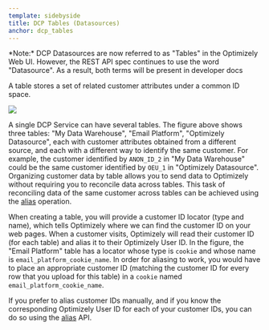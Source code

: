 ```yaml
---
template: sidebyside
title: DCP Tables (Datasources)
anchor: dcp_tables
---
```


<a name="dcp_datasources"></a> 

<div class="attention attention--warning push--bottom">
*Note:* DCP Datasources are now referred to as "Tables" in the Optimizely Web UI. However, the REST API spec continues to use the word "Datasource". As a result, both terms will be present in developer docs
</div>

A table stores a set of related customer attributes under a common ID space.

<img src="/assets/img/dcp/Datasource.png">

A single DCP Service can have several tables. The figure above shows three tables: "My Data Warehouse",
"Email Platform", "Optimizely Datasource", each with customer attributes obtained from a different source, and each with
a different way to identify the same customer. For example, the customer identified by `ANON_ID_2` in "My Data
Warehouse" could be the same customer identified by `OEU_1` in "Optimizely Datasource". Organizing customer data by
table allows you to send data to Optimizely without requiring you to reconcile data across tables. This task
of reconciling data of the same customer across tables can be achieved using the
[alias](/classic/customer-profiles/index.html#alias) operation.

When creating a table, you will provide a customer ID locator (type and name), which tells Optimizely where we can
find the customer ID on your web pages.  When a customer visits, Optimizely will read their customer ID (for each
table) and alias it to their Optimizely User ID.
In the figure, the "Email Platform" table has a locator whose type is `cookie` and whose name is
`email_platform_cookie_name`.  In order for aliasing to work, you would have to place an appropriate customer ID
(matching the customer ID for every row that you upload for this table) in a `cookie` named
`email_platform_cookie_name`.

If you prefer to alias customer IDs manually, and if you know the corresponding Optimizely User ID for each of your
customer IDs, you can do so using the [alias](#dcp_alias) API.
